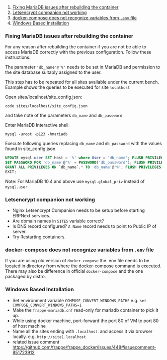 1. [Fixing MariaDB issues after rebuilding the container](#fixing-mariadb-issues-after-rebuilding-the-container)
1. [Letsencrypt companion not working](#letsencrypt-companion-not-working)
1. [docker-compose does not recognize variables from `.env` file](#docker-compose-does-not-recognize-variables-from-env-file)
1. [Windows Based Installation](#windows-based-installation)

### Fixing MariaDB issues after rebuilding the container

For any reason after rebuilding the container if you are not be able to access MariaDB correctly with the previous configuration. Follow these instructions.

The parameter `'db_name'@'%'` needs to be set in MariaDB and permission to the site database suitably assigned to the user.

This step has to be repeated for all sites available under the current bench.
Example shows the queries to be executed for site `localhost`

Open sites/localhost/site_config.json:

```shell
code sites/localhost/site_config.json
```

and take note of the parameters `db_name` and `db_password`.

Enter MariaDB Interactive shell:

```shell
mysql -uroot -p123 -hmariadb
```

Execute following queries replacing `db_name` and `db_password` with the values found in site_config.json.

```sql
UPDATE mysql.user SET Host = '%' where User = 'db_name'; FLUSH PRIVILEGES;
SET PASSWORD FOR 'db_name'@'%' = PASSWORD('db_password'); FLUSH PRIVILEGES;
GRANT ALL PRIVILEGES ON `db_name`.* TO 'db_name'@'%'; FLUSH PRIVILEGES;
EXIT;
```

Note: For MariaDB 10.4 and above use `mysql.global_priv` instead of `mysql.user`.

### Letsencrypt companion not working

- Nginx Letsencrypt Companion needs to be setup before starting ERPNext services.
- Are domain names in `SITES` variable correct?
- Is DNS record configured? `A Name` record needs to point to Public IP of server.
- Try Restarting containers.

### docker-compose does not recognize variables from `.env` file

If you are using old version of `docker-compose` the .env file needs to be located in directory from where the docker-compose command is executed. There may also be difference in official `docker-compose` and the one packaged by distro.

### Windows Based Installation

- Set environment variable `COMPOSE_CONVERT_WINDOWS_PATHS` e.g. `set COMPOSE_CONVERT_WINDOWS_PATHS=1`
- Make the `frappe-mariadb.cnf` read-only for mariadb container to pick it up.
- While using docker machine, port-forward the port 80 of VM to port 80 of host machine
- Name all the sites ending with `.localhost`. and access it via browser locally. e.g. `http://site1.localhost`
- related issue comment https://github.com/frappe/frappe_docker/issues/448#issuecomment-851723912
